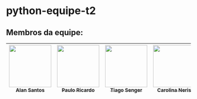 # python-equipe-t2

## Membros da equipe:

| [<img src="https://avatars.githubusercontent.com/u/30904884?v=4" width=115><br><sub>Alan Santos</sub>](https://github.com/AlanSantos01) |  [<img src="https://avatars.githubusercontent.com/u/83993439?v=4" width=115><br><sub>Paulo Ricardo </sub>](https://github.com/Ricardo-1991/) |  [<img src="https://avatars.githubusercontent.com/u/142937983?v=4" width=115><br><sub>Tiago Senger</sub>](https://github.com/https://github.com/tiagosenger) | [<img src="https://avatars.githubusercontent.com/u/85597024?v=4" width=115><br><sub>Carolina Neris</sub>](https://github.com/CarolineNeris) | [<img src="https://avatars.githubusercontent.com/u/83993439?v=4" width=115><br><sub>Rafaela Brito </sub>](https://github.com/rcfbritto) |
| :---: | :---: | :---: | :---: |:---: |
  

